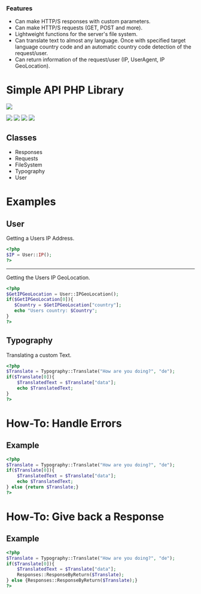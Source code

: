 ### Features

- Can make HTTP/S responses with custom parameters.
- Can make HTTP/S requests (GET, POST and more).
- Lightweight functions for the server's file system.
- Can translate text to almost any language. Once with specified target language country code and an automatic country code detection of the request/user.
- Can return information of the request/user (IP, UserAgent, IP GeoLocation).

# Simple API PHP Library

![](https://img.icons8.com/color/200/api.png)

![](https://img.shields.io/github/stars/maximilianosinski/simple-api-php-library) ![](https://img.shields.io/github/license/maximilianosinski/simple-api-php-library) ![](https://img.shields.io/github/tag/maximilianosinski/simple-api-php-library) ![](https://img.shields.io/github/release/maximilianosinski/simple-api-php-library)

## Classes
- Responses
- Requests
- FileSystem
- Typography
- User

Examples
=============

User
-------------
Getting a Users IP Address.
```php
<?php
$IP = User::IP();
?>
```

------------

Getting the Users IP GeoLocation.
```php
<?php
$GetIPGeoLocation = User::IPGeoLocation();
if($GetIPGeoLocation[0]){
   $Country = $GetIPGeoLocation["country"];
   echo "Users country: $Country";
}
?>
```
Typography
-------------
Translating a custom Text.
```php
<?php
$Translate = Typography::Translate("How are you doing?", "de");
if($Translate[0]){
	$TranslatedText = $Translate["data"];
	echo $TranslatedText;
}
?>
```
How-To: Handle Errors
=============
Example
-------------
```php
<?php
$Translate = Typography::Translate("How are you doing?", "de");
if($Translate[0]){
	$TranslatedText = $Translate["data"];
	echo $TranslatedText;
} else {return $Translate;}
?>
```
How-To: Give back a Response
=============
Example
-------------
```php
<?php
$Translate = Typography::Translate("How are you doing?", "de");
if($Translate[0]){
	$TranslatedText = $Translate["data"];
	Responses::ResponseByReturn($Translate);
} else {Responses::ResponseByReturn($Translate);}
?>
```
